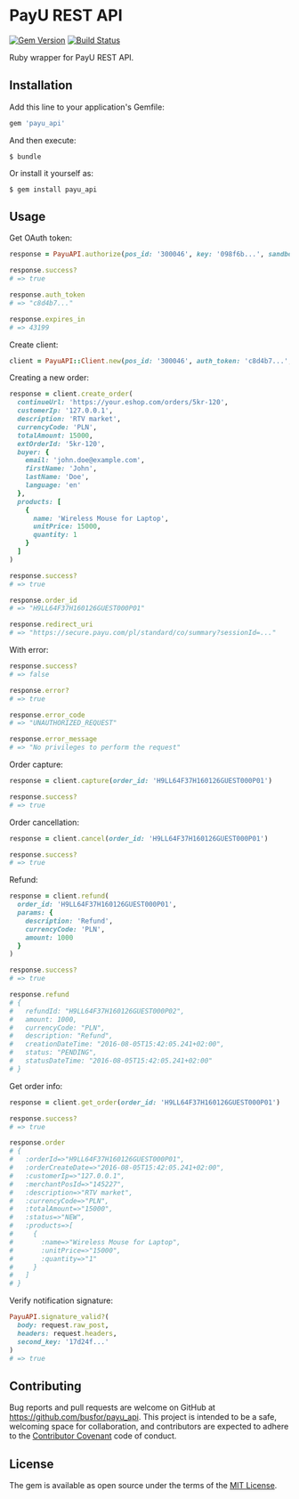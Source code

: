 # PayU REST API

[![Gem Version](https://badge.fury.io/rb/payu_api.svg)](https://badge.fury.io/rb/payu_api)
[![Build Status](https://travis-ci.org/busfor/payu_api.svg?branch=master)](https://travis-ci.org/busfor/payu_api)

Ruby wrapper for PayU REST API.

## Installation

Add this line to your application's Gemfile:

```ruby
gem 'payu_api'
```

And then execute:

    $ bundle

Or install it yourself as:

    $ gem install payu_api

## Usage

Get OAuth token:

```ruby
response = PayuAPI.authorize(pos_id: '300046', key: '098f6b...', sandbox: true)

response.success?
# => true

response.auth_token
# => "c8d4b7..."

response.expires_in
# => 43199
```

Create client:

```ruby
client = PayuAPI::Client.new(pos_id: '300046', auth_token: 'c8d4b7...', sandbox: true)
```

Creating a new order:

```ruby
response = client.create_order(
  continueUrl: 'https://your.eshop.com/orders/5kr-120',
  customerIp: '127.0.0.1',
  description: 'RTV market',
  currencyCode: 'PLN',
  totalAmount: 15000,
  extOrderId: '5kr-120',
  buyer: {
    email: 'john.doe@example.com',
    firstName: 'John',
    lastName: 'Doe',
    language: 'en'
  },
  products: [
    {
      name: 'Wireless Mouse for Laptop',
      unitPrice: 15000,
      quantity: 1
    }
  ]
)

response.success?
# => true

response.order_id
# => "H9LL64F37H160126GUEST000P01"

response.redirect_uri
# => "https://secure.payu.com/pl/standard/co/summary?sessionId=..."
```

With error:

```ruby
response.success?
# => false

response.error?
# => true

response.error_code
# => "UNAUTHORIZED_REQUEST"

response.error_message
# => "No privileges to perform the request"
```

Order capture:

```ruby
response = client.capture(order_id: 'H9LL64F37H160126GUEST000P01')

response.success?
# => true
```

Order cancellation:

```ruby
response = client.cancel(order_id: 'H9LL64F37H160126GUEST000P01')

response.success?
# => true
```

Refund:

```ruby
response = client.refund(
  order_id: 'H9LL64F37H160126GUEST000P01',
  params: {
    description: 'Refund',
    currencyCode: 'PLN',
    amount: 1000
  }
)

response.success?
# => true

response.refund
# {
#   refundId: "H9LL64F37H160126GUEST000P02",
#   amount: 1000,
#   currencyCode: "PLN",
#   description: "Refund",
#   creationDateTime: "2016-08-05T15:42:05.241+02:00",
#   status: "PENDING",
#   statusDateTime: "2016-08-05T15:42:05.241+02:00"
# }
```

Get order info:

```ruby
response = client.get_order(order_id: 'H9LL64F37H160126GUEST000P01')

response.success?
# => true

response.order
# {
#   :orderId=>"H9LL64F37H160126GUEST000P01",
#   :orderCreateDate=>"2016-08-05T15:42:05.241+02:00",
#   :customerIp=>"127.0.0.1",
#   :merchantPosId=>"145227",
#   :description=>"RTV market",
#   :currencyCode=>"PLN",
#   :totalAmount=>"15000",
#   :status=>"NEW",
#   :products=>[
#     {
#       :name=>"Wireless Mouse for Laptop",
#       :unitPrice=>"15000",
#       :quantity=>"1"
#     }
#   ]
# }
```

Verify notification signature:

```ruby
PayuAPI.signature_valid?(
  body: request.raw_post,
  headers: request.headers,
  second_key: '17d24f...'
)
# => true
```

## Contributing

Bug reports and pull requests are welcome on GitHub at https://github.com/busfor/payu_api. This project is intended to be a safe, welcoming space for collaboration, and contributors are expected to adhere to the [Contributor Covenant](http://contributor-covenant.org) code of conduct.


## License

The gem is available as open source under the terms of the [MIT License](http://opensource.org/licenses/MIT).
